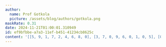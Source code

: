 ```yaml
---
author:
  name: Prof Gotkola
  picture: /assets/blog/authors/gotkola.png
maskRate: 0.31
date: 2024-11-21T01:00:01.310949
id: ef9bfbbe-a7a3-11ef-b451-41234cb8625c
content: '[[5, 9, 1, 7, 2, 4, 6, 8, 0], [3, 7, 0, 9, 6, 0, 1, 0, 5], [0, 6, 0, 1, 3, 0, 7, 2, 9], [0, 2, 4, 0, 9, 7, 8, 5, 0], [7, 8, 3, 4, 5, 6, 0, 1, 2], [6, 5, 9, 2, 8, 1, 4, 3, 7], [8, 0, 0, 6, 0, 9, 0, 0, 4], [0, 1, 0, 0, 4, 2, 3, 6, 8], [0, 0, 0, 8, 0, 3, 0, 0, 1]]'
---
```


